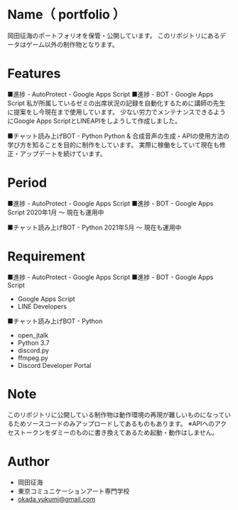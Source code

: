 # Name（ portfolio ）
岡田征海のポートフォリオを保管・公開しています。
このリポジトリにあるデータはゲーム以外の制作物となります。


# Features
■進捗 - AutoProtect - Google Apps Script
■進捗 - BOT - Google Apps Script
私が所属しているゼミの出席状況の記録を自動化するために講師の先生に提案をし今現在まで使用しています。
少ない労力でメンテナンスできるようにGoogle Apps ScriptとLINEAPIをしようして作成しました。

■チャット読み上げBOT - Python
Python & 合成音声の生成・APIの使用方法の学び方を知ることを目的に制作をしています。
実際に稼働をしていて現在も修正・アップデートを続けています。


# Period
■進捗 - AutoProtect - Google Apps Script
■進捗 - BOT - Google Apps Script
2020年1月 ～ 現在も運用中

■チャット読み上げBOT - Python
2021年5月 ～ 現在も運用中


# Requirement
■進捗 - AutoProtect - Google Apps Script
■進捗 - BOT - Google Apps Script
* Google Apps Script
* LINE Developers

■チャット読み上げBOT - Python
* open_jtalk
* Python 3.7 
* discord.py
* ffmpeg.py
* Discord Developer Portal


# Note
このリポジトリに公開している制作物は動作環境の再現が難しいものになっているためソースコードのみアップロードしてあるものもあります。
※APIへのアクセストークンをダミーのものに書き換えてあるため起動・動作はしません。

# Author
* 岡田征海
* 東京コミュニケーションアート専門学校
* okada.yukumi@gmail.com
